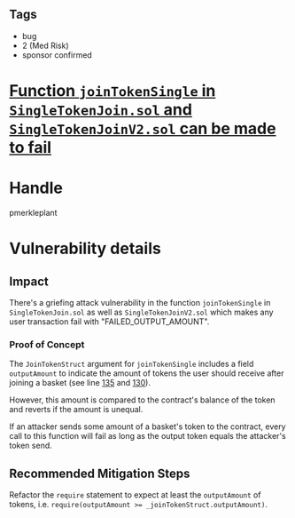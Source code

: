 ## Tags

- bug
- 2 (Med Risk)
- sponsor confirmed

# [Function `joinTokenSingle` in `SingleTokenJoin.sol` and `SingleTokenJoinV2.sol` can be made to fail](https://github.com/code-423n4/2021-12-amun-findings/issues/81) 

# Handle

pmerkleplant


# Vulnerability details

## Impact

There's a griefing attack vulnerability in the function `joinTokenSingle` in 
`SingleTokenJoin.sol` as well as `SingleTokenJoinV2.sol` which makes any user
transaction fail with "FAILED_OUTPUT_AMOUNT".

### Proof of Concept

The `JoinTokenStruct` argument for `joinTokenSingle` includes a field `outputAmount`
to indicate the amount of tokens the user should receive after joining a basket
(see line [135](https://github.com/code-423n4/2021-12-amun/blob/main/contracts/basket/contracts/singleJoinExit/SingleTokenJoin.sol#L135) and [130](https://github.com/code-423n4/2021-12-amun/blob/main/contracts/basket/contracts/singleJoinExit/SingleTokenJoinV2.sol#L130)).

However, this amount is compared to the contract's balance of the token and
reverts if the amount is unequal.

If an attacker sends some amount of a basket's token to the contract, every call
to this function will fail as long as the output token equals the attacker's token send.

## Recommended Mitigation Steps

Refactor the `require` statement to expect at least the `outputAmount` of tokens,
i.e. `require(outputAmount >= _joinTokenStruct.outputAmount)`.

